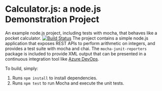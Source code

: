 Calculator.js: a node.js Demonstration Project
==============================================
An example node.js project, including tests with mocha, that behaves like
a pocket calculator.
[![Build Status](https://dev.azure.com/IncCorp/Enabling%20Continuous%20Integration%20with%20Azure%20Pipelines/_apis/build/status/robindevopscourse.calculator?branchName=master)](https://dev.azure.com/IncCorp/Enabling%20Continuous%20Integration%20with%20Azure%20Pipelines/_build/latest?definitionId=11&branchName=master)
The project contains a simple node.js application that exposes REST APIs
to perform arithmetic on integers, and provides a test suite with mocha
and chai.  The `mocha-junit-reporters` package is included to provide XML
output that can be presented in a continuous integration tool like
[Azure DevOps](https://azure.com/devops).

To build, simply:

1. Runs `npm install` to install dependencies.
2. Runs `npm test` to run Mocha and execute the unit tests.


